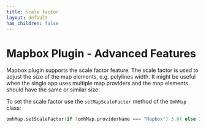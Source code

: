 ```yaml
---
title: Scale factor
layout: default
has_children: false
---
```


# Mapbox Plugin - Advanced Features

Mapbox plugin supports the scale factor feature. The scale factor is used to adjust the size of the map elements, e.g. polylines width. It might be useful when the single app uses multiple map providers and the map elements should have the same or similar size.

To set the scale factor use the `setMapScaleFactor` method of the `OmhMap` class:

```kt
omhMap.setScaleFactor(if (omhMap.providerName === "Mapbox") 3.0f else 1.0f)
```
